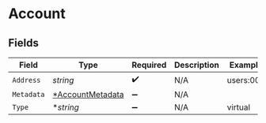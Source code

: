 # Account


## Fields

| Field                                                      | Type                                                       | Required                                                   | Description                                                | Example                                                    |
| ---------------------------------------------------------- | ---------------------------------------------------------- | ---------------------------------------------------------- | ---------------------------------------------------------- | ---------------------------------------------------------- |
| `Address`                                                  | *string*                                                   | :heavy_check_mark:                                         | N/A                                                        | users:001                                                  |
| `Metadata`                                                 | [*AccountMetadata](../../models/shared/accountmetadata.md) | :heavy_minus_sign:                                         | N/A                                                        |                                                            |
| `Type`                                                     | **string*                                                  | :heavy_minus_sign:                                         | N/A                                                        | virtual                                                    |